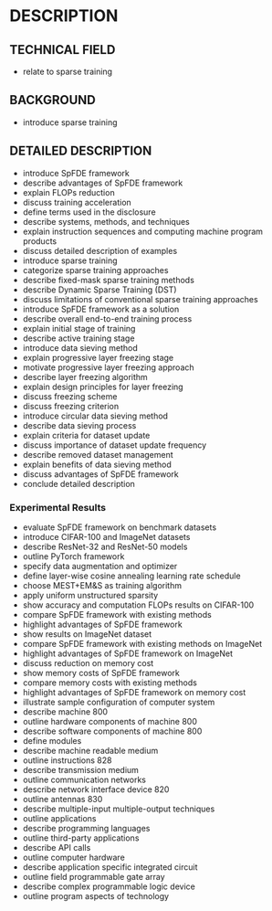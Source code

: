 # DESCRIPTION

## TECHNICAL FIELD

- relate to sparse training

## BACKGROUND

- introduce sparse training

## DETAILED DESCRIPTION

- introduce SpFDE framework
- describe advantages of SpFDE framework
- explain FLOPs reduction
- discuss training acceleration
- define terms used in the disclosure
- describe systems, methods, and techniques
- explain instruction sequences and computing machine program products
- discuss detailed description of examples
- introduce sparse training
- categorize sparse training approaches
- describe fixed-mask sparse training methods
- describe Dynamic Sparse Training (DST)
- discuss limitations of conventional sparse training approaches
- introduce SpFDE framework as a solution
- describe overall end-to-end training process
- explain initial stage of training
- describe active training stage
- introduce data sieving method
- explain progressive layer freezing stage
- motivate progressive layer freezing approach
- describe layer freezing algorithm
- explain design principles for layer freezing
- discuss freezing scheme
- discuss freezing criterion
- introduce circular data sieving method
- describe data sieving process
- explain criteria for dataset update
- discuss importance of dataset update frequency
- describe removed dataset management
- explain benefits of data sieving method
- discuss advantages of SpFDE framework
- conclude detailed description

### Experimental Results

- evaluate SpFDE framework on benchmark datasets
- introduce CIFAR-100 and ImageNet datasets
- describe ResNet-32 and ResNet-50 models
- outline PyTorch framework
- specify data augmentation and optimizer
- define layer-wise cosine annealing learning rate schedule
- choose MEST+EM&S as training algorithm
- apply uniform unstructured sparsity
- show accuracy and computation FLOPs results on CIFAR-100
- compare SpFDE framework with existing methods
- highlight advantages of SpFDE framework
- show results on ImageNet dataset
- compare SpFDE framework with existing methods on ImageNet
- highlight advantages of SpFDE framework on ImageNet
- discuss reduction on memory cost
- show memory costs of SpFDE framework
- compare memory costs with existing methods
- highlight advantages of SpFDE framework on memory cost
- illustrate sample configuration of computer system
- describe machine 800
- outline hardware components of machine 800
- describe software components of machine 800
- define modules
- describe machine readable medium
- outline instructions 828
- describe transmission medium
- outline communication networks
- describe network interface device 820
- outline antennas 830
- describe multiple-input multiple-output techniques
- outline applications
- describe programming languages
- outline third-party applications
- describe API calls
- outline computer hardware
- describe application specific integrated circuit
- outline field programmable gate array
- describe complex programmable logic device
- outline program aspects of technology

